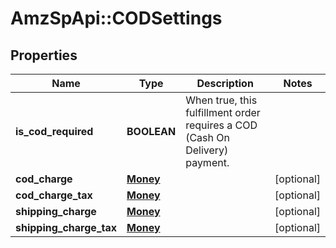 # AmzSpApi::CODSettings

## Properties
Name | Type | Description | Notes
------------ | ------------- | ------------- | -------------
**is_cod_required** | **BOOLEAN** | When true, this fulfillment order requires a COD (Cash On Delivery) payment. | 
**cod_charge** | [**Money**](Money.md) |  | [optional] 
**cod_charge_tax** | [**Money**](Money.md) |  | [optional] 
**shipping_charge** | [**Money**](Money.md) |  | [optional] 
**shipping_charge_tax** | [**Money**](Money.md) |  | [optional] 

